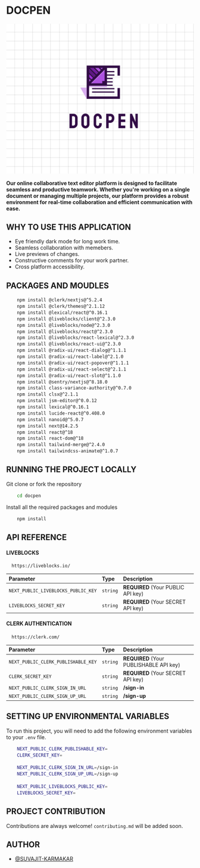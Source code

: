 
# DOCPEN

![SCREENSHOT](./LOGO.png)

**Our online collaborative text editor platform is designed to facilitate seamless and productive teamwork. Whether you're working on a single document or managing multiple projects, our platform provides a robust environment for real-time collaboration and efficient communication with ease.**


## WHY TO USE THIS APPLICATION

- Eye friendly dark mode for long work time.
- Seamless collaboration with memebers.
- Live previews of changes.
- Constructive comments for your work partner.
- Cross platform accessibility.


## PACKAGES AND MOUDLES

```bash
    npm install @clerk/nextjs@^5.2.4
    npm install @clerk/themes@^2.1.12
    npm install @lexical/react@^0.16.1
    npm install @liveblocks/client@^2.3.0
    npm install @liveblocks/node@^2.3.0
    npm install @liveblocks/react@^2.3.0
    npm install @liveblocks/react-lexical@^2.3.0
    npm install @liveblocks/react-ui@^2.3.0
    npm install @radix-ui/react-dialog@^1.1.1
    npm install @radix-ui/react-label@^2.1.0
    npm install @radix-ui/react-popover@^1.1.1
    npm install @radix-ui/react-select@^2.1.1
    npm install @radix-ui/react-slot@^1.1.0
    npm install @sentry/nextjs@^8.18.0
    npm install class-variance-authority@^0.7.0
    npm install clsx@^2.1.1
    npm install jsm-editor@^0.0.12
    npm install lexical@^0.16.1
    npm install lucide-react@^0.408.0
    npm install nanoid@^5.0.7
    npm install next@14.2.5
    npm install react@^18
    npm install react-dom@^18
    npm install tailwind-merge@^2.4.0
    npm install tailwindcss-animate@^1.0.7

```


## RUNNING THE PROJECT LOCALLY

Git clone or fork the repository

```bash
    cd docpen
```
Install all the required packages and modules
```bash
    npm install 
```
    
## API REFERENCE

#### LIVEBLOCKS

```http
  https://liveblocks.io/
```
| Parameter | Type     | Description                |
| :-------- | :------- | :------------------------- |
| `NEXT_PUBLIC_LIVEBLOCKS_PUBLIC_KEY` | `string` | **REQUIRED** (Your PUBLIC API key) |
| `LIVEBLOCKS_SECRET_KEY` | `string` | **REQUIRED** (Your SECRET API key) |

#### CLERK AUTHENTICATION

```http
  https://clerk.com/
```
| Parameter | Type     | Description                |
| :-------- | :------- | :------------------------- |
| `NEXT_PUBLIC_CLERK_PUBLISHABLE_KEY` | `string` | **REQUIRED** (Your PUBLISHABLE API key) |
| `CLERK_SECRET_KEY` | `string` | **REQUIRED** (Your SECRET API key) |
| `NEXT_PUBLIC_CLERK_SIGN_IN_URL` | `string` | **/sign-in** |
| `NEXT_PUBLIC_CLERK_SIGN_UP_URL` | `string` | **/sign-up** |


## SETTING UP ENVIRONMENTAL VARIABLES

To run this project, you will need to add the following environment variables to your `.env` file.

```bash
    NEXT_PUBLIC_CLERK_PUBLISHABLE_KEY=
    CLERK_SECRET_KEY=
    
    NEXT_PUBLIC_CLERK_SIGN_IN_URL=/sign-in
    NEXT_PUBLIC_CLERK_SIGN_UP_URL=/sign-up

    NEXT_PUBLIC_LIVEBLOCKS_PUBLIC_KEY=
    LIVEBLOCKS_SECRET_KEY=
```

## PROJECT CONTRIBUTION

Contributions are always welcome!
`contributing.md` will be added soon.

## AUTHOR

- [@SUVAJIT-KARMAKAR](https://github.com/SUVAJIT-KARMAKAR)

